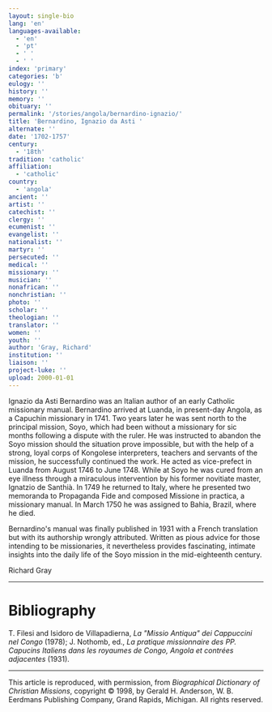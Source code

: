 ```yaml
---
layout: single-bio
lang: 'en'
languages-available:
  - 'en'
  - 'pt'
  - ' '
  - ' '
index: 'primary'
categories: 'b'
eulogy: ''
history: ''
memory: ''
obituary: ''
permalink: '/stories/angola/bernardino-ignazio/'
title: 'Bernardino, Ignazio da Asti '
alternate: ''
date: '1702-1757'
century:
  - '18th'
tradition: 'catholic'
affiliation:
  - 'catholic'
country:
  - 'angola'
ancient: ''
artist: ''
catechist: ''
clergy: ''
ecumenist: ''
evangelist: ''
nationalist: ''
martyr: ''
persecuted: ''
medical: ''
missionary: ''
musician: ''
nonafrican: ''
nonchristian: ''
photo: ''
scholar: ''
theologian: ''
translator: ''
women: ''
youth: ''
author: 'Gray, Richard'
institution: ''
liaison: ''
project-luke: ''
upload: 2000-01-01
---
```



Ignazio da Asti Bernardino was an Italian author of an early Catholic missionary manual. Bernardino arrived at Luanda, in present-day Angola, as a Capuchin missionary in 1741. Two years later he was sent north to the principal mission, Soyo, which had been without a missionary for sic months following a dispute with the ruler. He was instructed to abandon the Soyo mission should the situation prove impossible, but with the help of a strong, loyal corps of Kongolese interpreters, teachers and servants of the mission, he successfully continued the work. He acted as vice-prefect in Luanda from August 1746 to June 1748. While at Soyo he was cured from an eye illness through a miraculous intervention by his former novitiate master, Ignatzio de Santhià. In 1749 he returned to Italy, where he presented two memoranda to Propaganda Fide and composed Missione in practica, a missionary manual. In March 1750 he was assigned to Bahia, Brazil, where he died.

Bernardino's manual was finally published in 1931 with a French translation but with its authorship wrongly attributed. Written as pious advice for those intending to be missionaries, it nevertheless provides fascinating, intimate insights into the daily life of the Soyo mission in the mid-eighteenth century.

Richard Gray

---

# Bibliography

T. Filesi and Isidoro de Villapadierna, *La "Missio Antiqua" dei Cappuccini nel Congo* (1978); J. Nothomb, ed., *La pratique missionnaire des PP. Capucins Italiens dans les royaumes de Congo, Angola et contrées adjacentes* (1931).

---

This article is reproduced, with permission, from *Biographical Dictionary of Christian Missions*, copyright © 1998, by Gerald H. Anderson, W. B. Eerdmans Publishing Company, Grand Rapids, Michigan. All rights reserved.